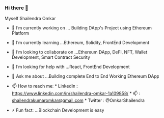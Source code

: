 ### Hi there 👋

Myself Shailendra Omkar


- 🔭 I’m currently working on ... Building DApp's Project using Ethereum Platform
- 🌱 I’m currently learning ...Ethereum, Solidity, FrontEnd Development
- 👯 I’m looking to collaborate on ...Ethereum DApp, DeFi, NFT, Wallet Development, Smart Contract Security
- 🤔 I’m looking for help with ...React, FrontEnd Development
- 💬 Ask me about ...Building complete End to End Working Ethereum DApp
- 📫 How to reach me:
      * LinkedIn : https://www.linkedin.com/in/shailendra-omkar-1a109858/
      * :mailbox: : shailendrakumaromkar@gmail.com
      * Twitter : @OmkarShailendra

- ⚡ Fun fact: ...Blockchain Development is easy
